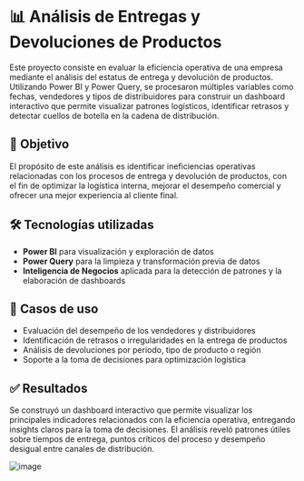 # 📊 Análisis de Entregas y Devoluciones de Productos

Este proyecto consiste en evaluar la eficiencia operativa de una empresa mediante el análisis del estatus de entrega y devolución de productos. Utilizando Power BI y Power Query, se procesaron múltiples variables como fechas, vendedores y tipos de distribuidores para construir un dashboard interactivo que permite visualizar patrones logísticos, identificar retrasos y detectar cuellos de botella en la cadena de distribución.


## 🧠 Objetivo

El propósito de este análisis es identificar ineficiencias operativas relacionadas con los procesos de entrega y devolución de productos, con el fin de optimizar la logística interna, mejorar el desempeño comercial y ofrecer una mejor experiencia al cliente final.

## 🛠️ Tecnologías utilizadas

- **Power BI** para visualización y exploración de datos
- **Power Query** para la limpieza y transformación previa de datos
- **Inteligencia de Negocios** aplicada para la detección de patrones y la elaboración de dashboards


## 📂 Casos de uso

- Evaluación del desempeño de los vendedores y distribuidores
- Identificación de retrasos o irregularidades en la entrega de productos
- Análisis de devoluciones por periodo, tipo de producto o región
- Soporte a la toma de decisiones para optimización logística

## ✅ Resultados

Se construyó un dashboard interactivo que permite visualizar los principales indicadores relacionados con la eficiencia operativa, entregando insights claros para la toma de decisiones. El análisis reveló patrones útiles sobre tiempos de entrega, puntos críticos del proceso y desempeño desigual entre canales de distribución.

![image](https://github.com/user-attachments/assets/43c88fca-7050-4233-96e7-369ca61756a3)
